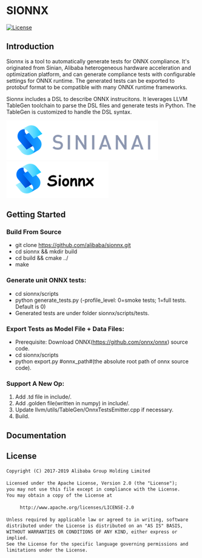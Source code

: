 # SIONNX
[![License](https://img.shields.io/badge/license-Apache%202-4EB1BA.svg)](https://www.apache.org/licenses/LICENSE-2.0.html)

## Introduction
   Sionnx is a tool to automatically generate tests for ONNX compliance. It's originated from Sinian, Alibaba heterogeneous hardware acceleration and optimization platform, and can generate compliance tests with configurable settings for ONNX runtime. The generated tests can be exported to protobuf format to be compatible with many ONNX runtime frameworks.

   Sionnx includes a DSL to describe ONNX instrucitons. It leverages LLVM TableGen toolchain to parse the DSL files and generate tests in Python. The TableGen is customized to handle the DSL syntax.


![sinian](logo.png "Sinian") 
![sionnx](logo-sionnx.png "Sionnx")

## Getting Started

### Build From Source

- git clone https://github.com/alibaba/sionnx.git
- cd sionnx && mkdir build
- cd build && cmake ../
- make 

### Generate unit ONNX tests:

- cd sionnx/scripts
- python generate_tests.py (-profile_level: 0=smoke tests; 1=full tests. Default is 0)
- Generated tests are under folder sionnx/scripts/tests.

### Export Tests as Model File + Data Files:

- Prerequisite: Download ONNX(https://github.com/onnx/onnx) source code.
- cd sionnx/scripts
- python export.py #onnx_path#(the absolute root path of onnx source code).

### Support A New Op:

1. Add .td file in include/.
2. Add .golden file(written in numpy) in include/.
3. Update llvm/utils/TableGen/OnnxTestsEmitter.cpp if necessary.
4. Build.

## Documentation


## License
```
Copyright (C) 2017-2019 Alibaba Group Holding Limited

Licensed under the Apache License, Version 2.0 (the "License");
you may not use this file except in compliance with the License.
You may obtain a copy of the License at

     http://www.apache.org/licenses/LICENSE-2.0

Unless required by applicable law or agreed to in writing, software
distributed under the License is distributed on an "AS IS" BASIS,
WITHOUT WARRANTIES OR CONDITIONS OF ANY KIND, either express or implied.
See the License for the specific language governing permissions and
limitations under the License.
```

